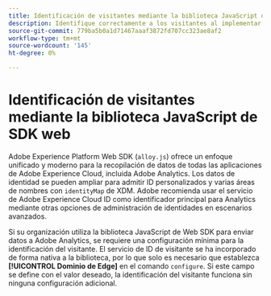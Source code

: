 ```yaml
---
title: Identificación de visitantes mediante la biblioteca JavaScript de SDK web
description: Identifique correctamente a los visitantes al implementar la biblioteca JavaScript de Web SDK.
source-git-commit: 779ba5b0a1d71467aaaf3872fd707cc323ae8af2
workflow-type: tm+mt
source-wordcount: '145'
ht-degree: 0%

---
```


# Identificación de visitantes mediante la biblioteca JavaScript de SDK web

Adobe Experience Platform Web SDK (`alloy.js`) ofrece un enfoque unificado y moderno para la recopilación de datos de todas las aplicaciones de Adobe Experience Cloud, incluida Adobe Analytics. Los datos de identidad se pueden ampliar para admitir ID personalizados y varias áreas de nombres con `identityMap` de XDM. Adobe recomienda usar el servicio de Adobe Experience Cloud ID como identificador principal para Analytics mediante otras opciones de administración de identidades en escenarios avanzados.

Si su organización utiliza la biblioteca JavaScript de Web SDK para enviar datos a Adobe Analytics, se requiere una configuración mínima para la identificación del visitante. El servicio de ID de visitante se ha incorporado de forma nativa a la biblioteca, por lo que solo es necesario que establezca **[!UICONTROL Dominio de Edge]** en el comando `configure`. Si este campo se define con el valor deseado, la identificación del visitante funciona sin ninguna configuración adicional.
